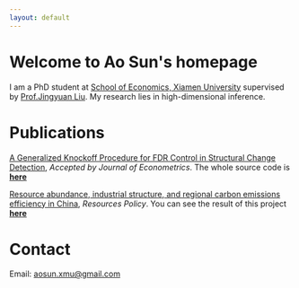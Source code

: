 ```yaml
---
layout: default
---
```


# Welcome to Ao Sun's homepage

I am a PhD student at [School of Economics, Xiamen University](http://www.soe.xmu.edu.cn/english/) supervised by [Prof.Jingyuan Liu](https://wise.xmu.edu.cn/english/info/1062/1339.htm). My research lies in high-dimensional inference.

# Publications

<p><ins>A Generalized Knockoff Procedure for FDR Control in Structural Change Detection</ins>, <em>Accepted by Journal of Econometrics</em>. The whole source code is <strong><a href = "https://github.com/suntiansheng/Gknockoff">here</a></strong></p>
 <p><ins>Resource abundance, industrial structure, and regional carbon emissions efficiency in China</ins>, <em>Resources Policy</em>. You can see the result of this project <strong><a href = "https://da-sunao.shinyapps.io/engel_curve/">here</a></strong></p>
 
# Contact
Email: aosun.xmu@gmail.com
